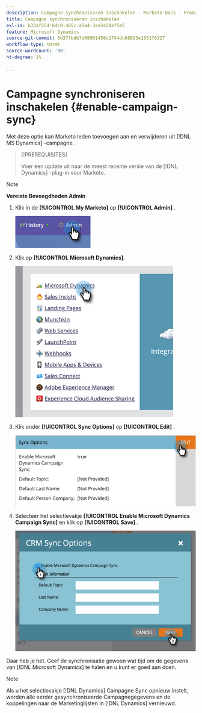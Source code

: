 ```yaml
---
description: Campagne synchroniseren inschakelen - Marketo Docs - Productdocumentatie
title: Campagne synchroniseren inschakelen
exl-id: b33af554-b4c0-465c-a5a4-3ee3450af5e5
feature: Microsoft Dynamics
source-git-commit: 0d37fbdb7d08901458c1744dc68893e155176327
workflow-type: tm+mt
source-wordcount: '90'
ht-degree: 1%

---
```


# Campagne synchroniseren inschakelen {#enable-campaign-sync}

Met deze optie kan Marketo leden toevoegen aan en verwijderen uit [!DNL MS Dynamics] -campagne.

>[!PREREQUISITES]
>
>Voer een update uit naar de meest recente versie van de [!DNL Dynamics] -plug-in voor Marketo.

>[!NOTE]
>
>**Vereiste Bevoegdheden Admin**

1. Klik in de **[!UICONTROL My Marketo]** op **[!UICONTROL Admin]** .

   ![](assets/enable-campaign-sync-1.png)

1. Klik op **[!UICONTROL Microsoft Dynamics]**.

   ![](assets/enable-campaign-sync-2.png)

1. Klik onder **[!UICONTROL Sync Options]** op **[!UICONTROL Edit]** .

   ![](assets/enable-campaign-sync-3.png)

1. Selecteer het selectievakje **[!UICONTROL Enable Microsoft Dynamics Campaign Sync]** en klik op **[!UICONTROL Save]** .

   ![](assets/enable-campaign-sync-4.png)

Daar heb je het. Geef de synchronisatie gewoon wat tijd om de gegevens van [!DNL Microsoft Dynamics] te halen en u kunt er goed aan doen.

>[!NOTE]
>
>Als u het selectievakje [!DNL Dynamics] Campagne Sync opnieuw instelt, worden alle eerder gesynchroniseerde Campagnegegevens en de koppelingen naar de Marketinglijsten in [!DNL Dynamics] vernieuwd.

